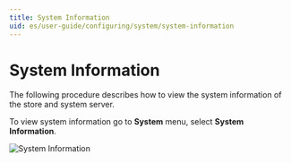 ```yaml
---
title: System Information
uid: es/user-guide/configuring/system/system-information
---
```


# System Information

The following procedure describes how to view the system information of the store and system server.

To view system information go to **System** menu, select **System Information**.

![System Information](_static/system-information/system-information.png)